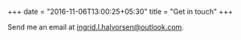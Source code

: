+++
date = "2016-11-06T13:00:25+05:30"
title = "Get in touch"
+++

Send me an email at ingrid.l.halvorsen@outlook.com.